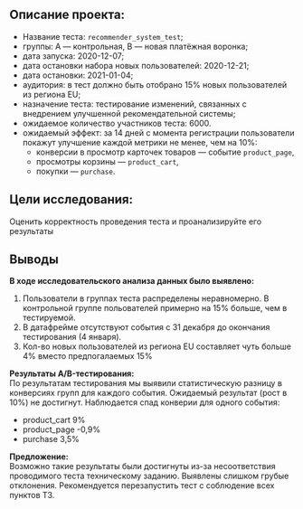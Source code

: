 ## Описание проекта: 
- Название теста: `recommender_system_test`;
- группы: А — контрольная, B — новая платёжная воронка;
- дата запуска: 2020-12-07;
- дата остановки набора новых пользователей: 2020-12-21;
- дата остановки: 2021-01-04;
- аудитория: в тест должно быть отобрано 15% новых пользователей из региона EU;
- назначение теста: тестирование изменений, связанных с внедрением улучшенной рекомендательной системы;
- ожидаемое количество участников теста: 6000.
- ожидаемый эффект: за 14 дней с момента регистрации пользователи покажут улучшение каждой метрики не менее, чем на 10%:
    - конверсии в просмотр карточек товаров — событие `product_page`,
    - просмотры корзины — `product_cart`,
    - покупки — `purchase`.

## Цели исследования:
Оценить корректность проведения теста и проанализируйте его результаты

## Выводы
**В ходе исследовательского анализа данных было выявлено:**
1. Пользователи в группах теста распределены неравномерно. В контрольной группе польователей примерно на 15% больше, чем в тестируемой.
2. В датафрейме отсутствуют события с 31 декабря до окончания тестирования (4 января).
3. Кол-во новых пользователей из региона EU составляет чуть больше 4% вместо предпогалаемых 15%

**Результаты A/B-тестирования:**
<br>По результатам тестирования мы выявили статистическую разницу в конверсиях групп для каждого события. Ожидаемый результат (рост в 10%) не достигнут. Наблюдается спад конверии для одного события:
- product_cart 9% 
- product_page -0,9%
- purchase 3,5%

**Предложение:**
<br>Возможно такие результаты были достигнуты из-за несоответствия проводимого теста техническому заданию. Выявлены слишком грубые отклонения. Рекомендуется перезапустить тест с соблюдение всех пунктов ТЗ.
